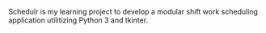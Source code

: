 Schedulr is my learning project to develop a modular shift work scheduling application utilitizing Python 3 and tkinter.